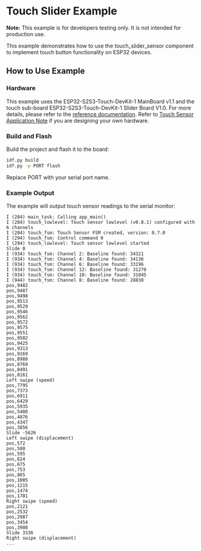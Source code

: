# Touch Slider Example

**Note:** This example is for developers testing only. It is not intended for production use.

This example demonstrates how to use the touch_slider_sensor component to implement touch button functionality on ESP32 devices.

## How to Use Example

### Hardware

This example uses the ESP32-S2S3-Touch-DevKit-1 MainBoard v1.1 and the touch sub-board ESP32-S2S3-Touch-DevKit-1 Slider Board V1.0. For more details, please refer to the [reference documentation](https://docs.espressif.com/projects/esp-dev-kits/en/latest/esp32s2/esp32-s2-touch-devkit-1/user_guide.html). Refer to [Touch Sensor Application Note](https://github.com/espressif/esp-iot-solution/blob/release/v1.0/documents/touch_pad_solution/touch_sensor_design_en.md) if you are designing your own hardware.

### Build and Flash

Build the project and flash it to the board:

```bash
idf.py build
idf.py -p PORT flash
```

Replace PORT with your serial port name.

### Example Output

The example will output touch sensor readings to the serial monitor:

```
I (284) main_task: Calling app_main()
I (284) touch_lowlevel: Touch sensor lowlevel (v0.8.1) configured with 6 channels
I (284) touch_fsm: Touch Sensor FSM created, version: 0.7.0
I (294) touch_fsm: Control command 0
I (294) touch_lowlevel: Touch sensor lowlevel started
Slide 0
I (934) touch_fsm: Channel 2: Baseline found: 34321
I (934) touch_fsm: Channel 4: Baseline found: 34136
I (934) touch_fsm: Channel 6: Baseline found: 33196
I (934) touch_fsm: Channel 12: Baseline found: 31270
I (934) touch_fsm: Channel 10: Baseline found: 31045
I (944) touch_fsm: Channel 8: Baseline found: 28838
pos,9482
pos,9487
pos,9498
pos,9513
pos,9529
pos,9546
pos,9562
pos,9572
pos,9575
pos,9551
pos,9502
pos,9425
pos,9313
pos,9169
pos,8988
pos,8769
pos,8491
pos,8161
Left swipe (speed)
pos,7795
pos,7373
pos,6911
pos,6429
pos,5935
pos,5408
pos,4876
pos,4347
pos,3856
Slide -5626
Left swipe (displacement)
pos,572
pos,580
pos,595
pos,624
pos,675
pos,753
pos,865
pos,1005
pos,1215
pos,1474
pos,1781
Right swipe (speed)
pos,2121
pos,2532
pos,2987
pos,3454
pos,3908
Slide 3336
Right swipe (displacement)
...
```
